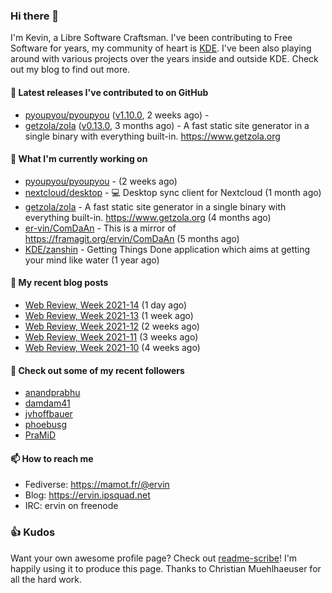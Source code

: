 ### Hi there 👋

I'm Kevin, a Libre Software Craftsman. I've been contributing to Free Software for years,
my community of heart is [KDE](https://kde.org). I've been also playing around with various
projects over the years inside and outside KDE. Check out my blog to find out more.

#### 🔭 Latest releases I've contributed to on GitHub

- [pyoupyou/pyoupyou](https://github.com/pyoupyou/pyoupyou) ([v1.10.0](https://github.com/pyoupyou/pyoupyou/releases/tag/v1.10.0), 2 weeks ago) - 
- [getzola/zola](https://github.com/getzola/zola) ([v0.13.0](https://github.com/getzola/zola/releases/tag/v0.13.0), 3 months ago) - A fast static site generator in a single binary with everything built-in. https://www.getzola.org

#### 🌱 What I'm currently working on

- [pyoupyou/pyoupyou](https://github.com/pyoupyou/pyoupyou) -  (2 weeks ago)
- [nextcloud/desktop](https://github.com/nextcloud/desktop) - 💻 Desktop sync client for Nextcloud (1 month ago)
- [getzola/zola](https://github.com/getzola/zola) - A fast static site generator in a single binary with everything built-in. https://www.getzola.org (4 months ago)
- [er-vin/ComDaAn](https://github.com/er-vin/ComDaAn) - This is a mirror of https://framagit.org/ervin/ComDaAn (5 months ago)
- [KDE/zanshin](https://github.com/KDE/zanshin) - Getting Things Done application which aims at getting your mind like water (1 year ago)

#### 📜 My recent blog posts

- [Web Review, Week 2021-14](https://ervin.ipsquad.net/blog/2021/04/09/web-review-week-2021-14/) (1 day ago)
- [Web Review, Week 2021-13](https://ervin.ipsquad.net/blog/2021/04/02/web-review-week-2021-13/) (1 week ago)
- [Web Review, Week 2021-12](https://ervin.ipsquad.net/blog/2021/03/26/web-review-week-2021-12/) (2 weeks ago)
- [Web Review, Week 2021-11](https://ervin.ipsquad.net/blog/2021/03/19/web-review-week-2021-11/) (3 weeks ago)
- [Web Review, Week 2021-10](https://ervin.ipsquad.net/blog/2021/03/12/web-review-week-2021-10/) (4 weeks ago)

#### 👯 Check out some of my recent followers

- [anandprabhu](https://github.com/anandprabhu)
- [damdam41](https://github.com/damdam41)
- [jvhoffbauer](https://github.com/jvhoffbauer)
- [phoebusg](https://github.com/phoebusg)
- [PraMiD](https://github.com/PraMiD)

#### 📫 How to reach me

- Fediverse: https://mamot.fr/@ervin
- Blog: https://ervin.ipsquad.net
- IRC: ervin on freenode

### 👍 Kudos

Want your own awesome profile page? Check out [readme-scribe](https://github.com/muesli/readme-scribe)!
I'm happily using it to produce this page. Thanks to Christian Muehlhaeuser for all the hard work.

